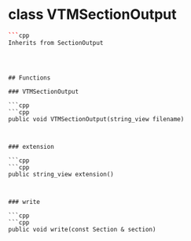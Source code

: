 # class VTMSectionOutput


```cpp
```cpp
Inherits from SectionOutput
```
```



## Functions

### VTMSectionOutput

```cpp
```cpp
public void VTMSectionOutput(string_view filename)
```
```


### extension

```cpp
```cpp
public string_view extension()
```
```


### write

```cpp
```cpp
public void write(const Section & section)
```
```




